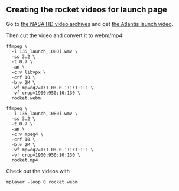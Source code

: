 
Creating the rocket videos for launch page
---

Go to [the NASA HD video archives](https://www.nasa.gov/multimedia/hd/index.html)
and get [the Atlantis launch video](http://s3.amazonaws.com/akamai.netstorage/HD_downloads/135_launch_1080i.wmv).

Then cut the video and convert it to webm/mp4:

```
ffmpeg \
  -i 135_launch_1080i.wmv \
  -ss 3.2 \
  -t 0.7 \
  -an \
  -c:v libvpx \
  -crf 10 \
  -b:v 2M \
  -vf mp=eq2=1:1.0:-0.1:1:1:1:1 \
  -vf crop=1900:950:10:130 \
  rocket.webm
```

```
ffmpeg \
  -i 135_launch_1080i.wmv \
  -ss 3.2 \
  -t 0.7 \
  -an \
  -c:v mpeg4 \
  -crf 10 \
  -b:v 2M \
  -vf mp=eq2=1:1.0:-0.1:1:1:1:1 \
  -vf crop=1900:950:10:130 \
  rocket.mp4
```

Check out the videos with
```
mplayer -loop 0 rocket.webm
```
